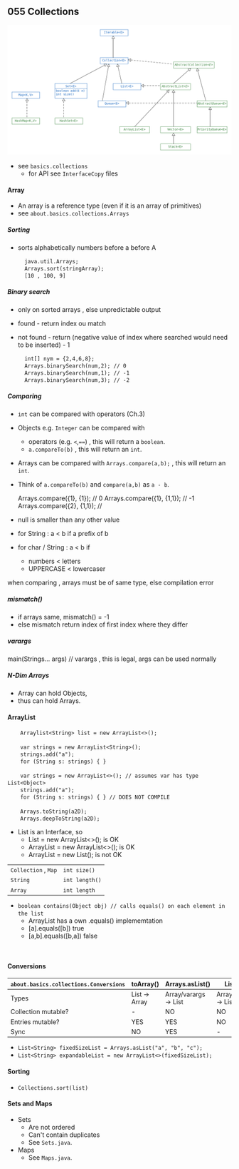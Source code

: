 
## 055 Collections

![](API-common-Classes.png)

* see `basics.collections`
    * for API see `InterfaceCopy` files

#### Array
* An array is a reference type (even if it is an array of primitives)
* see `about.basics.collections.Arrays`


##### Sorting
* sorts alphabetically  numbers before a before A

        java.util.Arrays;
        Arrays.sort(stringArray);
        [10 , 100, 9]

##### Binary search 
* only on sorted arrays , else unpredictable output
* found - return index ou match
* not found - return (negative value of index where searched would need to be inserted) - 1 

        int[] nym = {2,4,6,8};
        Arrays.binarySearch(num,2); // 0
        Arrays.binarySearch(num,1); // -1
        Arrays.binarySearch(num,3); // -2

##### Comparing
* `int` can be compared with operators (Ch.3)
* Objects e.g. `Integer` can be compared with
    * operators (e.g. `<`,`==`) , this will return a `boolean`.
    * `a.compareTo(b)` , this will return an `int`.
* Arrays can be compared with `Arrays.compare(a,b);` , this will return an `int`.
* Think of `a.compareTo(b)` and `compare(a,b)` as `a - b`. 


    Arrays.compare({1}, {1}); // 0
    Arrays.compare({1}, {1,1}); // -1
    Arrays.compare({2}, {1,1}); // 
        

* null is smaller than any other value
* for String : a < b if a prefix of b
* for char / String : a < b if
    * numbers < letters
    * UPPERCASE < lowercaser
    
when comparing , arrays must be of same type, else compilation error

##### mismatch()
* if arrays same, mismatch() = -1
* else mismatch return index of first index where they differ

##### varargs
main(Strings... args) // varargs , this is legal, args can be used normally

##### N-Dim Arrays
* Array can hold Objects,
* thus can hold Arrays.

#### ArrayList

        Arraylist<String> list = new ArrayList<>();

        var strings = new ArrayList<String>();
        strings.add("a");
        for (String s: strings) { }
        
        var strings = new ArrayList<>(); // assumes var has type List<Object>
        strings.add("a");
        for (String s: strings) { } // DOES NOT COMPILE

        Arrays.toString(a2D);
        Arrays.deepToString(a2D);
        
* List is an Interface, so
    * List<String> = new ArrayList<>(); is OK
    * ArrayList<String> = new ArrayList<>(); is OK
    * ArrayList<String> = new List<String>(); is not OK
    


| | |
---|---
`Collection` , `Map` | `int size()`
`String` | `int length()`
`Array` | `int length`




* `boolean contains(Object obj) // calls equals() on each element in the list`
    * ArrayList has a own .equals() implememtation
    * [a].equals([b]) true
    * [a,b].equals([b,a]) false




<br>

#### Conversions
| `about.basics.collections.Conversions` | toArray() | Arrays.asList() | List.of()
---|---|---|---
Types| List -> Array | Array/varargs -> List | Array/varargs -> List  
Collection mutable? | - | NO | NO
Entries mutable? | YES |  YES | NO
Sync | NO | YES | -
    
* `List<String> fixedSizeList = Arrays.asList("a", "b", "c");`
* `List<String> expandableList = new ArrayList<>(fixedSizeList);`

#### Sorting 
* `Collections.sort(list)`

#### Sets and Maps
* Sets
    * Are not ordered
    * Can't contain duplicates
    * See `Sets.java`.
* Maps
    * See `Maps.java`.
